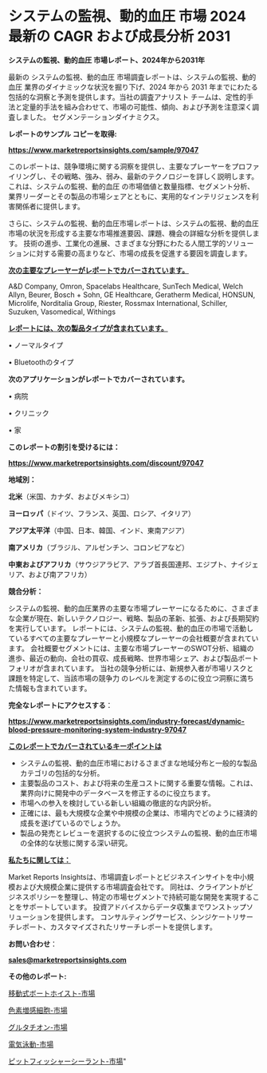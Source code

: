 # システムの監視、動的血圧 市場 2024 最新の CAGR および成長分析 2031

<strong>システムの監視、動的血圧 市場レポート、2024年から2031年</strong>

最新の システムの監視、動的血圧 市場調査レポートは、システムの監視、動的血圧 業界のダイナミックな状況を掘り下げ、2024 年から 2031 年までにわたる包括的な洞察と予測を提供します。当社の調査アナリスト チームは、定性的手法と定量的手法を組み合わせて、市場の可能性、傾向、および予測を注意深く調査しました。 セグメンテーションダイナミクス。



<strong>レポートのサンプル コピーを取得:</strong> <a href=https://www.marketreportsinsights.com/sample/97047>

<strong><u>https://www.marketreportsinsights.com/sample/97047</u></strong></a>

このレポートは、競争環境に関する洞察を提供し、主要なプレーヤーをプロファイリングし、その戦略、強み、弱み、最新のテクノロジーを詳しく説明します。 これは、システムの監視、動的血圧 の市場価値と数量指標、セグメント分析、業界リーダーとその製品の市場シェアとともに、実用的なインテリジェンスを利害関係者に提供します。

さらに、システムの監視、動的血圧市場レポートは、システムの監視、動的血圧市場の状況を形成する主要な市場推進要因、課題、機会の詳細な分析を提供します。 技術の進歩、工業化の進展、さまざまな分野にわたる人間工学的ソリューションに対する需要の高まりなど、市場の成長を促進する要因を調査します。



<strong><u>次の主要なプレーヤーがレポートでカバーされています。</u></strong>

A&D Company, Omron, Spacelabs Healthcare, SunTech Medical, Welch Allyn, Beurer, Bosch + Sohn, GE Healthcare, Geratherm Medical, HONSUN, Microlife, Norditalia Group, Riester, Rossmax International, Schiller, Suzuken, Vasomedical, Withings



<strong><u><b>レポートには、次の製品タイプが含まれています。</b></u></strong>

• ノーマルタイプ

• Bluetoothのタイプ



<strong><b>次のアプリケーションがレポートでカバーされています。</b></strong>

• 病院

• クリニック

• 家



<strong><b>このレポートの割引を受けるには：</b></strong><a href=https://www.marketreportsinsights.com/discount/97047>

<strong><u>https://www.marketreportsinsights.com/discount/97047</u></strong></a>



<strong>地域別：</strong>



<strong>北米</strong>（米国、カナダ、およびメキシコ）



<strong>ヨーロッパ</strong>（ドイツ、フランス、英国、ロシア、イタリア）



<strong>アジア太平洋</strong>（中国、日本、韓国、インド、東南アジア）



<strong>南アメリカ</strong>（ブラジル、アルゼンチン、コロンビアなど）



<strong>中東およびアフリカ</strong>（サウジアラビア、アラブ首長国連邦、エジプト、ナイジェリア、および南アフリカ）



<strong>競合分析：</strong>

システムの監視、動的血圧業界の主要な市場プレーヤーになるために、さまざまな企業が現在、新しいテクノロジー、戦略、製品の革新、拡張、および長期契約を実行しています。 レポートには、システムの監視、動的血圧の市場で活動しているすべての主要なプレーヤーと小規模なプレーヤーの会社概要が含まれています。 会社概要セグメントには、主要な市場プレーヤーのSWOT分析、組織の進歩、最近の動向、会社の買収、成長戦略、世界市場シェア、および製品ポートフォリオが含まれています。 当社の競争分析には、新規参入者が市場リスクと課題を特定して、当該市場の競争力 のレベルを測定するのに役立つ洞察に満ちた情報も含まれています。



<strong>完全なレポートにアクセスする</strong>：

<a href=https://www.marketreportsinsights.com/industry-forecast/dynamic-blood-pressure-monitoring-system-industry-97047>

<strong><u>https://www.marketreportsinsights.com/industry-forecast/dynamic-blood-pressure-monitoring-system-industry-97047</u></strong></a>



<strong><u><b>このレポートでカバーされているキーポイントは</b></u></strong>
<ul>
  <li>システムの監視、動的血圧市場におけるさまざまな地域分布と一般的な製品カテゴリの包括的な分析。</li>
  <li>主要製品のコスト、および将来の生産コストに関する重要な情報。これは、業界向けに開発中のデータベースを修正するのに役立ちます。</li>
  <li>市場への参入を検討している新しい組織の徹底的な内訳分析。</li>
  <li>正確には、最も大規模な企業や中規模の企業は、市場内でどのように経済的成長を遂げているのでしょうか。</li>
  <li>製品の発売とレビューを選択するのに役立つシステムの監視、動的血圧市場の全体的な状態に関する深い研究。</li>
</ul>


<strong><u><b>私たちに関しては：</b></u></strong>

Market Reports Insightsは、市場調査レポートとビジネスインサイトを中小規模および大規模企業に提供する市場調査会社です。 同社は、クライアントがビジネスポリシーを整理し、特定の市場セグメントで持続可能な開発を実現することをサポートしています。 投資アドバイスからデータ収集までワンストップソリューションを提供します。 コンサルティングサービス、シンジケートリサーチレポート、カスタマイズされたリサーチレポートを提供します。



<strong><b>お問い合わせ</b></strong>：

<a href=mailto:sales@marketreportsinsights.com>

<strong><u>sales@marketreportsinsights.com</u></strong></a>



<strong>その他のレポート:</strong>

<a href=https://www.linkedin.com/pulse/移動式ボートホイスト-市場-2023-新興市場-将来の動向と市場需要-ght8f/>移動式ボートホイスト-市場</a>

<a href=https://www.linkedin.com/pulse/色素増感細胞-市場-2023-swot-分析と最新イノベーション-2030-pr-news-hub-ggqff/>色素増感細胞-市場</a>

<a href=https://www.linkedin.com/pulse/グルタチオン-市場-2023-競争分析と事業成長-2030-data-dive-discoveries-24-analysis-2zywc/>グルタチオン-市場</a>

<a href=https://www.linkedin.com/pulse/電気泳動-市場-2023-総合分析と事業成長戦略-2030-pr-news-hub-dfktf/>電気泳動-市場</a>

<a href=https://www.linkedin.com/pulse/ピットフィッシャーシーラント-市場-2023-swot-分析と最新イノベーション-2030-pr-news-hub-otxjf/>ピットフィッシャーシーラント-市場</a>"
